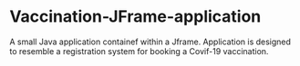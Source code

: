 # Vaccination-JFrame-application
 A small Java application containef within a Jframe. Application is designed to resemble a registration system for booking a Covif-19 vaccination.
